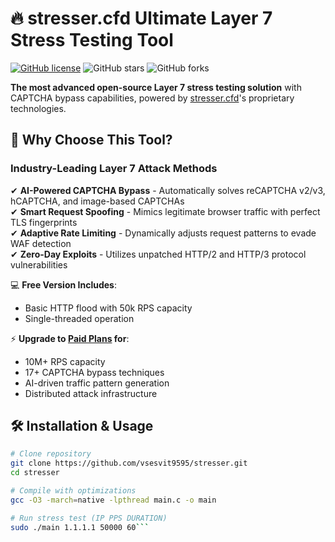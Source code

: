 # 🔥 stresser.cfd Ultimate Layer 7 Stress Testing Tool

[![GitHub license](https://img.shields.io/github/license/vsesvit9595/stresser)](https://github.com/vsesvit9595/stresser/blob/main/LICENSE)
![GitHub stars](https://img.shields.io/github/stars/vsesvit9595/stresser)
![GitHub forks](https://img.shields.io/github/forks/vsesvit9595/stresser)

**The most advanced open-source Layer 7 stress testing solution** with CAPTCHA bypass capabilities, powered by [stresser.cfd](https://stresser.cfd)'s proprietary technologies.

## 🚀 Why Choose This Tool?

### Industry-Leading Layer 7 Attack Methods
✔ **AI-Powered CAPTCHA Bypass** - Automatically solves reCAPTCHA v2/v3, hCAPTCHA, and image-based CAPTCHAs  
✔ **Smart Request Spoofing** - Mimics legitimate browser traffic with perfect TLS fingerprints  
✔ **Adaptive Rate Limiting** - Dynamically adjusts request patterns to evade WAF detection  
✔ **Zero-Day Exploits** - Utilizes unpatched HTTP/2 and HTTP/3 protocol vulnerabilities  

💻 **Free Version Includes**:
- Basic HTTP flood with 50k RPS capacity
- Single-threaded operation

⚡ **Upgrade to [Paid Plans](https://stresser.cfd/) for**:
- 10M+ RPS capacity
- 17+ CAPTCHA bypass techniques
- AI-driven traffic pattern generation
- Distributed attack infrastructure

## 🛠 Installation & Usage

```bash
# Clone repository
git clone https://github.com/vsesvit9595/stresser.git
cd stresser

# Compile with optimizations
gcc -O3 -march=native -lpthread main.c -o main

# Run stress test (IP PPS DURATION)
sudo ./main 1.1.1.1 50000 60```
